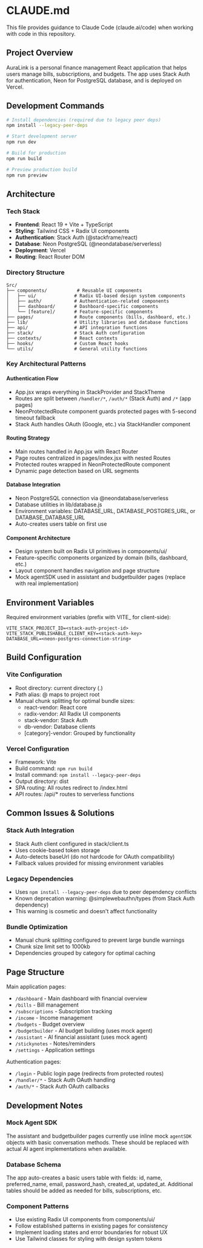 # CLAUDE.md

This file provides guidance to Claude Code (claude.ai/code) when working with code in this repository.

## Project Overview

AuraLink is a personal finance management React application that helps users manage bills, subscriptions, and budgets. The app uses Stack Auth for authentication, Neon for PostgreSQL database, and is deployed on Vercel.

## Development Commands

```bash
# Install dependencies (required due to legacy peer deps)
npm install --legacy-peer-deps

# Start development server
npm run dev

# Build for production
npm run build

# Preview production build
npm run preview
```

## Architecture

### Tech Stack
- **Frontend**: React 19 + Vite + TypeScript
- **Styling**: Tailwind CSS + Radix UI components
- **Authentication**: Stack Auth (@stackframe/react)
- **Database**: Neon PostgreSQL (@neondatabase/serverless)
- **Deployment**: Vercel
- **Routing**: React Router DOM

### Directory Structure
```
Src/
├── components/           # Reusable UI components
│   ├── ui/              # Radix UI-based design system components
│   ├── auth/            # Authentication-related components
│   ├── dashboard/       # Dashboard-specific components
│   └── [feature]/       # Feature-specific components
├── pages/               # Route components (bills, dashboard, etc.)
├── lib/                 # Utility libraries and database functions
├── api/                 # API integration functions
├── stack/               # Stack Auth configuration
├── contexts/            # React contexts
├── hooks/               # Custom React hooks
└── utils/               # General utility functions
```

### Key Architectural Patterns

#### Authentication Flow
- App.jsx wraps everything in StackProvider and StackTheme
- Routes are split between `/handler/*`, `/auth/*` (Stack Auth) and `/*` (app pages)
- NeonProtectedRoute component guards protected pages with 5-second timeout fallback
- Stack Auth handles OAuth (Google, etc.) via StackHandler component

#### Routing Strategy
- Main routes handled in App.jsx with React Router
- Page routes centralized in pages/index.jsx with nested Routes
- Protected routes wrapped in NeonProtectedRoute component
- Dynamic page detection based on URL segments

#### Database Integration
- Neon PostgreSQL connection via @neondatabase/serverless
- Database utilities in lib/database.js
- Environment variables: DATABASE_URL, DATABASE_POSTGRES_URL, or DATABASE_DATABASE_URL
- Auto-creates users table on first use

#### Component Architecture
- Design system built on Radix UI primitives in components/ui/
- Feature-specific components organized by domain (bills, dashboard, etc.)
- Layout component handles navigation and page structure
- Mock agentSDK used in assistant and budgetbuilder pages (replace with real implementation)

## Environment Variables

Required environment variables (prefix with VITE_ for client-side):
```
VITE_STACK_PROJECT_ID=<stack-auth-project-id>
VITE_STACK_PUBLISHABLE_CLIENT_KEY=<stack-auth-key>
DATABASE_URL=<neon-postgres-connection-string>
```

## Build Configuration

### Vite Configuration
- Root directory: current directory (.)
- Path alias: @ maps to project root
- Manual chunk splitting for optimal bundle sizes:
  - react-vendor: React core
  - radix-vendor: All Radix UI components
  - stack-vendor: Stack Auth
  - db-vendor: Database clients
  - [category]-vendor: Grouped by functionality

### Vercel Configuration
- Framework: Vite
- Build command: `npm run build`
- Install command: `npm install --legacy-peer-deps`
- Output directory: dist
- SPA routing: All routes redirect to /index.html
- API routes: /api/* routes to serverless functions

## Common Issues & Solutions

### Stack Auth Integration
- Stack Auth client configured in stack/client.ts
- Uses cookie-based token storage
- Auto-detects baseUrl (do not hardcode for OAuth compatibility)
- Fallback values provided for missing environment variables

### Legacy Dependencies
- Uses `npm install --legacy-peer-deps` due to peer dependency conflicts
- Known deprecation warning: @simplewebauthn/types (from Stack Auth dependency)
- This warning is cosmetic and doesn't affect functionality

### Bundle Optimization
- Manual chunk splitting configured to prevent large bundle warnings
- Chunk size limit set to 1000kb
- Dependencies grouped by category for optimal caching

## Page Structure

Main application pages:
- `/dashboard` - Main dashboard with financial overview
- `/bills` - Bill management
- `/subscriptions` - Subscription tracking
- `/income` - Income management
- `/budgets` - Budget overview
- `/budgetbuilder` - AI budget building (uses mock agent)
- `/assistant` - AI financial assistant (uses mock agent)
- `/stickynotes` - Notes/reminders
- `/settings` - Application settings

Authentication pages:
- `/login` - Public login page (redirects from protected routes)
- `/handler/*` - Stack Auth OAuth handling
- `/auth/*` - Stack Auth OAuth callbacks

## Development Notes

### Mock Agent SDK
The assistant and budgetbuilder pages currently use inline mock `agentSDK` objects with basic conversation methods. These should be replaced with actual AI agent implementations when available.

### Database Schema
The app auto-creates a basic users table with fields: id, name, preferred_name, email, password_hash, created_at, updated_at. Additional tables should be added as needed for bills, subscriptions, etc.

### Component Patterns
- Use existing Radix UI components from components/ui/
- Follow established patterns in existing pages for consistency
- Implement loading states and error boundaries for robust UX
- Use Tailwind classes for styling with design system tokens